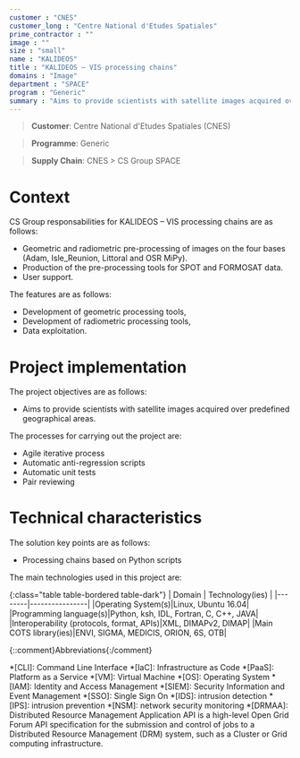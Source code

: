 ```yaml
---
customer : "CNES"
customer_long : "Centre National d'Etudes Spatiales"
prime_contractor : ""
image : ""
size : "small"
name : "KALIDEOS"
title : "KALIDEOS – VIS processing chains"
domains : "Image"
department : "SPACE"
program : "Generic"
summary : "Aims to provide scientists with satellite images acquired over predefined geographical areas."
---
```


> __Customer__\: Centre National d'Etudes Spatiales (CNES)

> __Programme__\: Generic

> __Supply Chain__\: CNES >  CS Group SPACE


# Context


CS Group responsabilities for KALIDEOS – VIS processing chains are as follows:
* Geometric and radiometric pre-processing of images on the four bases (Adam, Isle_Reunion, Littoral and OSR MiPy).
* Production of the pre-processing tools for SPOT and FORMOSAT data.
* User support.



The features are as follows:
* Development of geometric processing tools,
* Development of radiometric processing tools,
* Data exploitation.

# Project implementation

The project objectives are as follows:
* Aims to provide scientists with satellite images acquired over predefined geographical areas.

The processes for carrying out the project are:
* Agile iterative process
* Automatic anti-regression scripts
* Automatic unit tests
* Pair reviewing

# Technical characteristics

The solution key points are as follows:
* Processing chains based on Python scripts



The main technologies used in this project are:

{:class="table table-bordered table-dark"}
| Domain | Technology(ies) |
|--------|----------------|
|Operating System(s)|Linux, Ubuntu 16.04|
|Programming language(s)|Python, ksh, IDL, Fortran, C, C++, JAVA|
|Interoperability (protocols, format, APIs)|XML, DIMAPv2, DIMAP|
|Main COTS library(ies)|ENVI, SIGMA, MEDICIS, ORION, 6S, OTB|



{::comment}Abbreviations{:/comment}

*[CLI]: Command Line Interface
*[IaC]: Infrastructure as Code
*[PaaS]: Platform as a Service
*[VM]: Virtual Machine
*[OS]: Operating System
*[IAM]: Identity and Access Management
*[SIEM]: Security Information and Event Management
*[SSO]: Single Sign On
*[IDS]: intrusion detection
*[IPS]: intrusion prevention
*[NSM]: network security monitoring
*[DRMAA]: Distributed Resource Management Application API is a high-level Open Grid Forum API specification for the submission and control of jobs to a Distributed Resource Management (DRM) system, such as a Cluster or Grid computing infrastructure.
